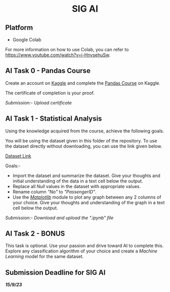 <p align="center">
<!-- 
<a href="https://aseam.acm.org/">
    <img src="" alt="Logo" width=30%>
  </a>
-->
  <h1 align="center">SIG AI</h1>
</p>

## Platform
- Google Colab

For more information on how to use Colab, you can refer to https://www.youtube.com/watch?v=i-HnvsehuSw.


## AI Task 0 - Pandas Course
Create an account on [Kaggle](https://www.kaggle.com/) and complete the [Pandas Course](https://www.kaggle.com/learn/pandas) on Kaggle.

The certificate of completion is your proof.

_Submission:- Upload certificate_


## AI Task 1 - Statistical Analysis
Using the knowledge acquired from the course, achieve the following goals.

You will be using the dataset given in this folder of the repository. To use the dataset directly without downloading, you can use the link given below.

[Dataset Link](https://raw.githubusercontent.com/ACM-Amrita-Amritapuri/starter-tasks/main/AI/Dataset.csv?token=GHSAT0AAAAAACDZ66AY42FG56JDDZA7226YZHCJMYQ)

Goals:-
- Import the dataset and summarize the dataset. Give your thoughts and initial understanding of the data in a text cell below the output.
- Replace all *_Null_* values in the dataset with appropriate values.
- Rename column *_"No"_* to *_"PassengerID"_*.
- Use the [*_Matplotlib_*](https://matplotlib.org/stable/plot_types/index.html) module to plot any graph between any 2 columns of your choice. Give your thoughts and understanding of the graph in a text cell below the output.

_Submission:- Download and upload the ".ipynb" file_

## AI Task 2 - BONUS
This task is optional. Use your passion and drive toward AI to complete this. Explore any classification algorithm of your choice and create a _Machine Learning_ model for the same dataset.

## Submission Deadline for SIG AI
**_15/9/23_**
